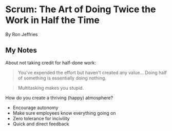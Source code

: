 # Scrum: The Art of Doing Twice the Work in Half the Time
By Ron Jeffries

## My Notes

About not taking credit for half-done work:

> You've expended the effort but haven't created any value… Doing half of something is essentially doing nothing.

> Multitasking makes you stupid.

How do you create a thriving (happy) atmosphere?

- Encourage autonomy
- Make sure employees know everything going on
- Zero tolerance for incivility
- Quick and direct feedback